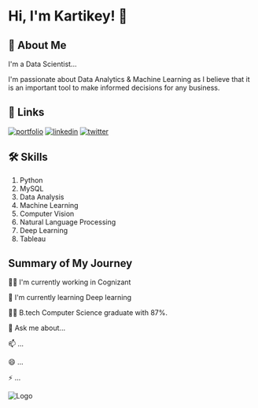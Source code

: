 
# Hi, I'm Kartikey! 👋


## 🚀 About Me
I'm a Data Scientist...

I'm passionate about Data Analytics & Machine Learning as I believe that it is an important tool to make informed decisions for any business.
## 🔗 Links
[![portfolio](https://img.shields.io/badge/my_portfolio-000?style=for-the-badge&logo=ko-fi&logoColor=white)](https://iamkartikey44.github.io/Portfolio/)
[![linkedin](https://img.shields.io/badge/linkedin-0A66C2?style=for-the-badge&logo=linkedin&logoColor=white)](https://www.linkedin.com/in/kartikey-tiwari-32bb90187/)
[![twitter](https://img.shields.io/badge/twitter-1DA1F2?style=for-the-badge&logo=twitter&logoColor=white)](https://twitter.com/Kartikey_44)


## 🛠 Skills
1. Python
2. MySQL
3. Data Analysis
4. Machine Learning
5. Computer Vision
6. Natural Language Processing
7. Deep Learning
8. Tableau

## Summary of My Journey
👩‍💻 I'm currently working in Cognizant

🧠 I'm currently learning Deep learning

👯‍♀️ B.tech Computer Science graduate with 87%.


💬 Ask me about...

📫 ...

😄 ...

⚡️ ...


![Logo](https://github-readme-stats.vercel.app/api?username=iamkartikey44&&show_icons=true&title_color=ffffff&icon_color=bb2acf&text_color=daf7dc&bg_color=151515)


